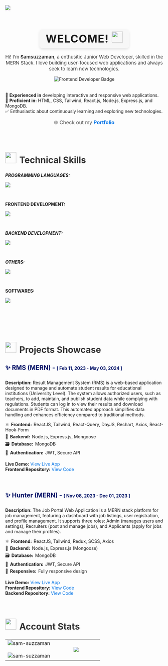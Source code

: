 <img src="https://media.licdn.com/dms/image/D4D16AQFW2ud9oeQFsw/profile-displaybackgroundimage-shrink_350_1400/0/1714556420576?e=1721260800&v=beta&t=iFHz2bU1EsNG_HV6H7lt1ecE-nkHi8NTUu5bMhSN-mE" />

<!-- ======================01.Hero start =====================-->
<div align="center" style="padding-top: 20px;">
  <h2 style="font-size: 34px; font-weight: bold; letter-spacing: 1.5px;">
    <span style="background-color: #f7f7f7; padding: 10px 20px; border-radius: 10px; box-shadow: 0px 4px 8px rgba(0,0,0,0.1);">
      WELCOME! <img src="https://img.icons8.com/doodle/48/000000/handshake.png" width="35">
    </span>
  </h2>
</div>
<div align="center"> <p style="font-size: 15px; color: #333; max-width: 600px; margin-top: 15px;">
    Hi! I’m <strong>Samsuzzaman</strong>, a enthusitic Junior Web Developer, skilled in the MERN Stack. I love building user-focused web applications and always seek to learn new technologies.
  </p></div>
  
<div align="center" style="padding-bottom: 20px;">
  <img align="center" src="https://img.shields.io/badge/Frontend_Web_Developer-%231e90ff.svg?style=for-the-badge&logo=developer" alt="Frontend Developer Badge" />
</div>

<p align="left">
  🧰 <strong>Experienced in</strong> developing interactive and responsive web applications.<br>
  🚀 <strong>Proficient in:</strong> HTML, CSS, Tailwind, React.js, Node.js, Express.js, and MongoDB.<br>
  ✅ Enthusiastic about continuously learning and exploring new technologies.<br>
</p>
<div align="center" style="padding-bottom: 10px;">
  <p style="font-size: 16px; color: #555;">
    🌐 Check out my <a href="https://sam-suzzaman.github.io/me/" target="_blank" style="color: #0073e6; text-decoration: none;"><strong>Portfolio</strong></a>
  </p>
</div>

<!-- ======================01. Hero end =====================-->

<!-- ======================02.My Skills start =====================-->
<div align="left" style="padding-top: 20px;">
<h2 align="left" style="font-size: 28px; font-weight:bold; color: #333; max-width: 600px;"><img src = "https://c.tenor.com/KvRIHOyJN-sAAAAj/gears-spinning.gif" width = 35 style="margin-right: 10px;">Technical Skills</h2>
</div>

**_PROGRAMMING LANGUAGES:_**

 <p align="left">
  <a href="https://skillicons.dev">
    <img src="https://skillicons.dev/icons?i=js,py" />
  </a>
 </p>
 <br>

**FRONTEND DEVELOPMENT:**

 <p align="left">
   <a href="https://skillicons.dev">
     <img src="https://skillicons.dev/icons?i=html,css,bootstrap,tailwindcss,react,redux" />
   </a>
 </p>
 <br>

**_BACKEND DEVELOPMENT:_**

 <p align="left">
   <a href="https://skillicons.dev">
     <img src="https://skillicons.dev/icons?i=nodejs,express,mongodb" />
   </a>
 </p>
 <br>

**_OTHERS:_**

 <p align="left">
   <a href="https://skillicons.dev">
     <img src="https://skillicons.dev/icons?i=firebase,postman,git,github" />
   </a>
 </p>
 <br>

**SOFTWARES:**

 <p align="left">
   <a href="https://skillicons.dev">
     <img src="https://skillicons.dev/icons?i=photoshop,figma,matlab" />
   </a>
 </p>
 <br>

<br/>
<br/>

<!-- ======================03.My Best Projects start =====================-->
<div align="left" style="padding-top: 20px;">
<h2 align="left" style="font-size: 28px; font-weight:bold; color: #333; max-width: 600px;"><img src = "https://c.tenor.com/KvRIHOyJN-sAAAAj/gears-spinning.gif" width = 35 style="margin-right: 10px;">Projects Showcase</h2>
</div>

<!-- ======================03.1.Projects One =====================-->
<div align="left">
  <h4 style="font-size: 20px; font-weight:bold; color: #001166;">
    <strong>✨ RMS (MERN) - <span style="font-size:14px;">[ Feb 11, 2023 - May 03, 2024 ]</span></strong>
  </h4>
    <p>
    <strong>Description:</strong> Result Management System (RMS) is a web-based application designed to manage and automate student results for educational institutions (University Level). The system allows authorized users, such as teachers, to add, maintain, and publish student data while complying with regulations. Students can log in to view their results and download documents in PDF format. This automated approach simplifies data handling and enhances efficiency compared to traditional methods.
  </p>
  <ul style="list-style-type: none; padding-left:0;">
    <li style="padding-bottom:5px;">⚛️ <strong style="padding:0 2px">Frontend:</strong> ReactJS, Tailwind, React-Query, DayJS, Rechart, Axios, React-Hook-Form</li>
    <li style="padding-bottom:5px;">🌲 <strong style="padding:0 2px">Backend:</strong> Node.js, Express.js, Mongoose</li>
    <li style="padding-bottom:5px;">🗃️ <strong style="padding:0 2px">Database:</strong> MongoDB</li>
    <li style="padding-bottom:5px;">🔐 <strong style="padding:0 2px">Authentication:</strong> JWT, Secure API</li>
  </ul>
  <p>
    <strong>Live Demo:</strong> <a href="https://resultsystem.netlify.app/" target="_blank" style="color: #0073e6; text-decoration: none;">View Live App</a><br>
    <strong>Frontend Repository:</strong> <a href="https://github.com/sam-suzzaman/RMS_Client" target="_blank" style="color: #0073e6; text-decoration: none;">View Code</a>
  </p>
</div>

<!-- ======================03.2.Projects Two =====================-->
<div align="left" style="padding-top:20px">
  <h4 style="font-size: 20px; font-weight:bold; color: #001166;">
    <strong>✨ Hunter (MERN) - <span style="font-size:14px;">[ Nov 08, 2023 - Dec 01, 2023 ]</span></strong>
  </h4>
    <p>
    <strong>Description:</strong> The Job Portal Web Application is a MERN stack platform for job management, featuring a dashboard with job listings, user registration, and profile management. It supports three roles: Admin (manages users and settings), Recruiters (post and manage jobs), and Applicants (apply for jobs and manage their profiles).
  </p>
  <ul style="list-style-type: none; padding-left:0;">
    <li style="padding-bottom:5px;">⚛️ <strong style="padding:0 2px">Frontend:</strong> ReactJS, Tailwind, Redux, SCSS, Axios</li>
    <li style="padding-bottom:5px;">🌲 <strong style="padding:0 2px">Backend:</strong> Node.js, Express.js (Mongoose)</li>
    <li style="padding-bottom:5px;">🗃️ <strong style="padding:0 2px">Database:</strong> MongoDB</li>
    <li style="padding-bottom:5px;">🔐 <strong style="padding:0 2px">Authentication:</strong> JWT, Secure API</li>
    <li style="padding-bottom:5px;">📱 <strong style="padding:0 2px">Responsive:</strong> Fully responsive design</li>
  </ul>
  <p>
    <strong>Live Demo:</strong> <a href="https://hunter-iota.vercel.app/" target="_blank" style="color: #0073e6; text-decoration: none;">View Live App</a><br>
    <strong>Frontend Repository:</strong> <a href="https://github.com/sam-suzzaman/Hunter-Frontend" target="_blank" style="color: #0073e6; text-decoration: none;">View Code</a><br>
    <strong>Backend Repository:</strong> <a href="https://github.com/sam-suzzaman/Hunter-Backend" target="_blank" style="color: #0073e6; text-decoration: none;">View Code</a>
  </p>
</div>

<!-- ======================04. Github Account Statistics start =====================-->
<div align="left" style="padding-top: 20px;">
<h2 align="left" style="font-size: 28px; font-weight:bold; color: #333; max-width: 600px;"><img src = "https://c.tenor.com/LSHKMiRdLggAAAAj/statistics-trending-up.gif" width = 35 style="margin-right: 10px;">Account Stats</h2>
</div>

<table align="center">
<tr border="none">
<td width="50%" align="center">
  
  <img align="center" src="https://github-readme-stats.vercel.app/api?username=sam-suzzaman&theme=radical&show_icons=true" alt="sam-suzzaman"/>
  <br></br>
  <img align="center" src="https://github-readme-streak-stats.herokuapp.com?user=sam-suzzaman&theme=radical&hide_border=true&date_format=M%20j%5B%2C%20Y%5D" alt="sam-suzzaman" />
</td>

<td width="50%" align="center">
  <img  align="center"  src="https://github-readme-stats.anuraghazra1.vercel.app/api/top-langs/?username=sam-suzzaman&theme=dark&hide_border=false&no-bg=true&no-frame=true&langs_count=10"/>
  </td>
</tr>
</table>
<br>
<br>
<br>
